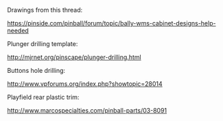 Drawings from this thread:

https://pinside.com/pinball/forum/topic/bally-wms-cabinet-designs-help-needed

Plunger drilling template:

http://mjrnet.org/pinscape/plunger-drilling.html

Buttons hole drilling:

http://www.vpforums.org/index.php?showtopic=28014

Playfield rear plastic trim:

http://www.marcospecialties.com/pinball-parts/03-8091
